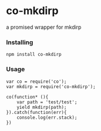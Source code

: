 # co-mkdirp
a promised wrapper for mkdirp

### Installing

```
npm install co-mkdirp
```

### Usage



```
var co = require('co');
var mkdirp = require('co-mkdirp');

co(function* (){
    var path = 'test/test';
    yield mkdirp(path);
}).catch(function(err){
    console.log(err.stack);
})

```
